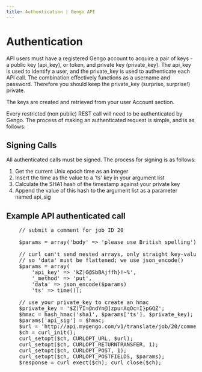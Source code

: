 ```yaml
---
title: Authentication | Gengo API
---
```


# Authentication

API users must have a registered Gengo account to acquire a pair of keys - a public key (api_key), or token, and private key (private_key). The api_key is used to identify a user, and the private_key is used to authenticate each API call. The combination effectively functions as a username and password. Therefore you should keep the private_key (surprise, surprise!) private.

The keys are created and retrieved from your user Account section.

Every restricted (non public) REST call will need to be authenticated by Gengo. The process of making an authenticated request is simple, and is as follows:

## Signing Calls

All authenticated calls must be signed. The process for signing is as follows:

1. Get the current Unix epoch time as an integer
2. Insert the time as the value to a 'ts' key in your argument list
3. Calculate the SHA1 hash of the timestamp against your private key
4. Append the value of this hash to the argument list as a parameter named api_sig

## Example API authenticated call

<pre class='code'>
    // submit a comment for job ID 20

    $params = array('body' => 'please use British spelling');

    // curl can't send nested arrays, only straight key-value pairs,
    // so 'data' must be flattened; we use json_encode()
    $params = array(
        'api_key' => 'kZ|G@SbBAjffh}!~%',
        '_method' => 'put',
        'data' => json_encode($params)
        'ts' => time());

    // use your private_key to create an hmac
    $private_key = '$Z)YI=@ndYn@]zpu=AqOc=I}pGQZ';
    $hmac = hash_hmac('sha1', $params['ts'], $private_key);
    $params['api_sig'] = $hmac;
    $url = 'http://api.mygengo.com/v1/translate/job/20/comment'
    $ch = curl_init();
    curl_setopt($ch, CURLOPT_URL, $url);
    curl_setopt($ch, CURLOPT_RETURNTRANSFER, 1);
    curl_setopt($ch, CURLOPT_POST, 1);
    curl_setopt($ch, CURLOPT_POSTFIELDS, $params);
    $response = curl_exect($ch); curl_close($ch);
</pre>
